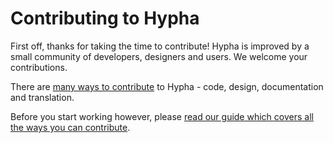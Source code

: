 # Contributing to Hypha

First off, thanks for taking the time to contribute! Hypha is improved by a small community of developers, designers and users. We welcome your contributions. 

There are [many ways to contribute](https://docs.hypha.app/getting-started/contributing/code-contributions/) to Hypha - code, design, documentation and translation.

Before you start working however, please [read our guide which covers all the ways you can contribute](https://docs.hypha.app/getting-started/contributing/code-contributions/).
